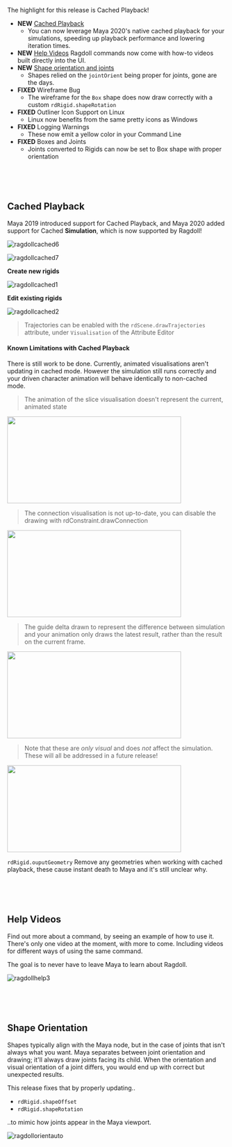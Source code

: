 The highlight for this release is Cached Playback!

- **NEW** [Cached Playback](#cached-playback)
    - You can now leverage Maya 2020's native cached playback for your simulations, speeding up playback performance and lowering iteration times.
- **NEW** [Help Videos](#help-videos) Ragdoll commands now come with how-to videos built directly into the UI.
- **NEW** [Shape orientation and joints](#shape-orientation)
    - Shapes relied on the `jointOrient` being proper for joints, gone are the days.
- **FIXED** Wireframe Bug
    - The wireframe for the `Box` shape does now draw correctly with a custom `rdRigid.shapeRotation`
- **FIXED** Outliner Icon Support on Linux
    - Linux now benefits from the same pretty icons as Windows
- **FIXED** Logging Warnings
    - These now emit a yellow color in your Command Line
- **FIXED** Boxes and Joints
    - Joints converted to Rigids can now be set to Box shape with proper orientation

<br>
<br>
<br>

## Cached Playback

Maya 2019 introduced support for Cached Playback, and Maya 2020 added support for Cached **Simulation**, which is now supported by Ragdoll!

![ragdollcached6](https://user-images.githubusercontent.com/2152766/99081696-1cf71900-25bb-11eb-9714-6c2b6b16c679.gif)

![ragdollcached7](https://user-images.githubusercontent.com/2152766/99081780-39935100-25bb-11eb-8da2-4c9ee6f83dcd.gif)

**Create new rigids**

![ragdollcached1](https://user-images.githubusercontent.com/2152766/98826001-0fac2400-242d-11eb-9261-9b6e19034076.gif)

**Edit existing rigids**

![ragdollcached2](https://user-images.githubusercontent.com/2152766/98825995-0e7af700-242d-11eb-835d-355756fcaf9d.gif)

> Trajectories can be enabled with the `rdScene.drawTrajectories` attribute, under `Visualisation` of the Attribute Editor

#### Known Limitations with Cached Playback

There is still work to be done. Currently, animated visualisations aren't updating in cached mode. However the simulation still runs correctly and your driven character animation will behave identically to non-cached mode.

> The animation of the slice visualisation doesn't represent the current, animated state

<img height=200 width=400 src=https://user-images.githubusercontent.com/2152766/98831495-8b10d400-2433-11eb-81c2-1d9339c3a459.gif>

> The connection visualisation is not up-to-date, you can disable the drawing with rdConstraint.drawConnection

<img height=200 width=400 src=https://user-images.githubusercontent.com/2152766/98831501-8cda9780-2433-11eb-98f6-735ddd148d91.gif>

> The guide delta drawn to represent the difference between simulation and your animation only draws the latest result, rather than the result on the current frame.

<img height=200 width=400 src=https://user-images.githubusercontent.com/2152766/99082785-84fa2f00-25bc-11eb-867c-78d7c82b7519.png>

> Note that these are *only visual* and does *not* affect the simulation. These will all be addressed in a future release!

<img height=200 width=400 src=https://user-images.githubusercontent.com/2152766/98831489-89dfa700-2433-11eb-8fa0-574108837bb7.gif>

`rdRigid.ouputGeometry` Remove any geometries when working with cached playback, these cause instant death to Maya and it's still unclear why.

<br>
<br>
<br>

## Help Videos

Find out more about a command, by seeing an example of how to use it. There's only one video at the moment, with more to come. Including videos for different ways of using the same command.

The goal is to never have to leave Maya to learn about Ragdoll.

![ragdollhelp3](https://user-images.githubusercontent.com/2152766/99239870-94af8880-27f3-11eb-942c-46b8e56817f2.gif)

<br>
<br>
<br>

## Shape Orientation

Shapes typically align with the Maya node, but in the case of joints that isn't always what you want. Maya separates between joint orientation and drawing; it'll always draw joints facing its child. When the orientation and visual orientation of a joint differs, you would end up with correct but unexpected results.

This release fixes that by properly updating..

- `rdRigid.shapeOffset`
- `rdRigid.shapeRotation`

..to mimic how joints appear in the Maya viewport.

![ragdollorientauto](https://user-images.githubusercontent.com/2152766/98810185-bb964500-2416-11eb-928e-1b2b39c1ea66.gif)
